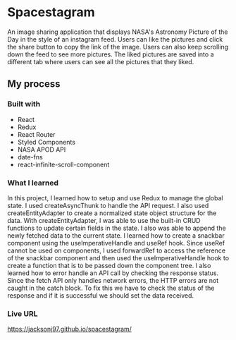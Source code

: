# Spacestagram

An image sharing application that displays NASA's Astronomy Picture of the Day in the style of an instagram feed. Users can like the pictures and click the share button to copy the link of the image. Users can also keep scrolling down the feed to see more pictures. The liked pictures are saved into a different tab where users can see all the pictures that they liked.

## My process

### Built with

- React
- Redux
- React Router
- Styled Components
- NASA APOD API
- date-fns
- react-infinite-scroll-component

### What I learned

In this project, I learned how to setup and use Redux to manage the global state. I used createAsyncThunk to handle the API request. I also used createEntityAdapter to create a normalized state object structure for the data. With createEntityAdapter, I was able to use the built-in CRUD functions to update certain fields in the state. I also was able to append the newly fetched data to the current state. I learned how to create a snackbar component using the useImperativeHandle and useRef hook. Since useRef cannot be used on components, I used forwardRef to access the reference of the snackbar component and then used the useImperativeHandle hook to create a function that is to be passed down the component tree. I also learned how to error handle an API call by checking the response status. Since the fetch API only handles network errors, the HTTP errors are not caught in the catch block. To fix this we have to check the status of the response and if it is successful we should set the data received.

### Live URL

https://jacksonj97.github.io/spacestagram/
